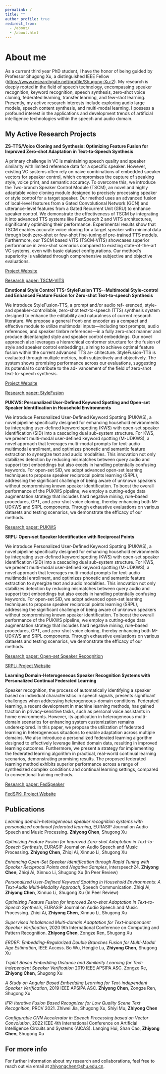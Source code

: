 ```yaml
---
permalink: /
title: ""
author_profile: true
redirect_from: 
  - /about/
  - /about.html
---
```


<!-- This is the front page of a website that is powered by the [academicpages template](https://github.com/academicpages/academicpages.github.io) and hosted on GitHub pages. [GitHub pages](https://pages.github.com) is a free service in which websites are built and hosted from code and data stored in a GitHub repository, automatically updating when a new commit is made to the respository. This template was forked from the [Minimal Mistakes Jekyll Theme](https://mmistakes.github.io/minimal-mistakes/) created by Michael Rose, and then extended to support the kinds of content that academics have: publications, talks, teaching, a portfolio, blog posts, and a dynamically-generated CV. You can fork [this repository](https://github.com/academicpages/academicpages.github.io) right now, modify the configuration and markdown files, add your own PDFs and other content, and have your own site for free, with no ads! An older version of this template powers my own personal website at [stuartgeiger.com](http://stuartgeiger.com), which uses [this Github repository](https://github.com/staeiou/staeiou.github.io). -->

About me
======
As a current third year PhD student, I have the honor of being guided by Professor Shugong Xu, a distinguished IEEE Fellow (https://www.researchgate.net/profile/Shugong-Xu-2). My research is deeply rooted in the field of speech technology, encompassing speaker recognition, keyword recognition, speech synthesis, zero-shot voice cloning, federated learning, transfer learning, and few-shot learning. Presently, my active research interests include exploring audio large models, speech content synthesis, and multi-modal learning. I possess a profound interest in the applications and development trends of artificial intelligence technologies within the speech and audio domain.

My Active Research Projects
--------
**ZS-TTS/Voice Cloning and Synthesis: Optimizing Feature Fusion for Improved Zero-shot Adaptation in Text-to-Speech Synthesis**

A primary challenge in VC is maintaining speech quality and speaker similarity with limited reference data for a specific speaker. However, existing VC systems often rely on naive combinations of embedded speaker vectors for speaker control, which compromises the capture of speaking style, voice print, and semantic accuracy. To overcome this, we introduce the Two-branch Speaker Control Module (TSCM), an novel and highly adaptable voice cloning module designed to precisely processing speaker or style control for a target speaker. Our method uses an advanced fusion of local-level features from a Gated Convolutional Network (GCN) and utterance-level features from a Gated Recurrent Unit (GRU) to enhance speaker control. We demonstrate the effectiveness of TSCM by integrating it into advanced TTS systems like FastSpeech 2 and VITS architectures, significantly optimizing their performance. Experimental results show that TSCM enables accurate voice cloning for a target speaker with minimal data through both zero-shot or few-shot fine-tuning of pre-trained TTS models. Furthermore, our TSCM based VITS (TSCM-VITS) showcases superior performance in zero-shot scenarios compared to existing state-of-the-art VC systems, even with basic dataset configurations. Our method's superiority is validated through comprehensive subjective and objective evaluations.

[Project Website](https://great-research.github.io/tsct-tts-demo/) 

[Research paper: TSCM-VITS](http://zhiyongchenGREAT.github.io/files/13636_2024_351_Author.pdf)

**Emotional Style Control TTS: StyleFusion TTS--Multimodal Style-control and Enhanced Feature Fusion for Zero-shot Text-to-speech Synthesis**

We introduce StyleFusion-TTS, a prompt and/or audio ref- erenced, style- and speaker-controllable, zero-shot text-to-speech (TTS) synthesis system designed to enhance the editability and naturalness of current research literature. We propose a general front-end encoder as a compact and effective module to utilize multimodal inputs—including text prompts, audio references, and speaker timbre references—in a fully zero-shot manner and produce disentangled style and speaker control embeddings. Our novel approach also leverages a hierarchical conformer structure for the fusion of style and speaker control embeddings, aiming to achieve optimal feature fusion within the current advanced TTS ar- chitecture. StyleFusion-TTS is evaluated through multiple metrics, both subjectively and objectively. The system shows promising performance across our evaluations, suggesting its potential to contribute to the ad- vancement of the field of zero-shot text-to-speech synthesis. 

[Project Website](https://srplplus.github.io/StyleFusionTTS-demo/) 

[Research paper: StyleFusion](http://zhiyongchenGREAT.github.io/files/StyleFusionTTS_PRCV24-10.pdf)

**PUKWS: Personalized User-Defined Keyword Spotting and Open-set Speaker Identification in Household Environments**

We introduce Personalized User-Defined Keyword Spotting (PUKWS), a novel pipeline specifically designed for enhancing household environments by integrating user-defined keyword spotting (KWS) with open-set speaker identification (SID) into a cascading dual sub-system structure. For KWS, we present multi-modal user-defined keyword spotting (M-UDKWS), a novel approach that leverages multi-modal prompts for text-audio multimodal enrollment, and optimizes phonetic and semantic feature extraction to synergize text and audio modalities. This innovation not only stabilizes detection by reducing mismatches between query audio and support text embeddings but also excels in handling potentially confusing keywords. For open-set SID, we adopt advanced open-set learning techniques to propose speaker reciprocal points learning (SRPL), addressing the significant challenge of being aware of unknown speakers without compromising known speaker identification. To boost the overall performance of the PUKWS pipeline, we employ a cutting-edge data augmentation strategy that includes hard negative mining, rule-based procedures, GPT, and zero-shot voice cloning, thereby enhancing both M-UDKWS and SRPL components. Through exhaustive evaluations on various datasets and testing scenarios, we demonstrate the efficacy of our methods.

[Research paper: PUKWS](http://zhiyongchenGREAT.github.io/files/Personlized_UDKWS202401.pdf)

**SRPL: Open-set Speaker Identification with Reciprocal Points**

We introduce Personalized User-Defined Keyword Spotting (PUKWS), a novel pipeline specifically designed for enhancing household environments by integrating user-defined keyword spotting (KWS) with open-set speaker identification (SID) into a cascading dual sub-system structure. For KWS, we present multi-modal user-defined keyword spotting (M-UDKWS), a novel approach that leverages multi-modal prompts for text-audio multimodal enrollment, and optimizes phonetic and semantic feature extraction to synergize text and audio modalities. This innovation not only stabilizes detection by reducing mismatches between query audio and support text embeddings but also excels in handling potentially confusing keywords. For open-set SID, we adopt advanced open-set learning techniques to propose speaker reciprocal points learning (SRPL), addressing the significant challenge of being aware of unknown speakers without compromising known speaker identification. To boost the overall performance of the PUKWS pipeline, we employ a cutting-edge data augmentation strategy that includes hard negative mining, rule-based procedures, GPT, and zero-shot voice cloning, thereby enhancing both M-UDKWS and SRPL components. Through exhaustive evaluations on various datasets and testing scenarios, we demonstrate the efficacy of our methods.

[Research paper: Open-set Speaker Recognition](http://zhiyongchenGREAT.github.io/files/SRPL_IS24.pdf)

[SRPL: Project Website](https://srplplus.github.io) 


**Learning Domain-Heterogeneous Speaker Recognition Systems with Personalized Continual Federated Learning**

Speaker recognition, the process of automatically identifying a speaker based on individual characteristics in speech signals, presents significant challenges when addressing heterogeneous-domain conditions. Federated learning, a recent development in machine learning methods, has gained traction in privacy-sensitive tasks, such as personal voice assistants in home environments. However, its application in heterogeneous multi-domain scenarios for enhancing system customization remains underexplored. In this paper, we propose the utilization of federated learning in heterogeneous situations to enable adaptation across multiple domains. We also introduce a personalized federated learning algorithm designed to effectively leverage limited domain data, resulting in improved learning outcomes. Furthermore, we present a strategy for implementing the federated learning algorithm in practical, real-world continual learning scenarios, demonstrating promising results. The proposed federated learning method exhibits superior performance across a range of synthesized complex conditions and continual learning settings, compared to conventional training methods.

[Research paper: FedSpeaker](http://zhiyongchenGREAT.github.io/files/FedSpk.pdf) 

[FedSPK: Project Website](https://github.com/zhiyongchenGREAT/FedSPK) 

Publications
------
*Learning domain-heterogeneous speaker recognition systems with personalized continual federated learning*, EURASIP Journal on Audio Speech and Music Processing. **Zhiyong Chen**, Shugong Xu

*Optimizing Feature Fusion for Improved Zero-shot Adaptation in Text-to-Speech Synthesis*, EURASIP Journal on Audio Speech and Music Processing. **Zhiyong Chen**, Zhiqi Ai, Xinnuo Li, Shugong Xu

*Enhancing Open-Set Speaker Identification through Rapid Tuning with Speaker Reciprocal Points and Negative Samples*, Interspeech24. **Zhiyong Chen**, Zhiqi Ai, Xinnuo Li, Shugong Xu (In Peer Review)

*Personalized User-Defined Keyword Spotting in Household Environments: A Text-Audio Multi-Modality Approach*, Speech Communication. Zhiqi Ai, **Zhiyong Chen**, Xinnuo Li, Shugong Xu (In Peer Review)

*Optimizing Feature Fusion for Improved Zero-shot Adaptation in Text-to-Speech Synthesis*, EURASIP Journal on Audio Speech and Music Processing. Zhiqi Ai, **Zhiyong Chen**, Xinnuo Li, Shugong Xu

*Supervised Imbalanced Multi-domain Adaptation for Text-independent Speaker Verification*, 2020 9th International Conference on Computing and Pattern Recognition. **Zhiyong Chen**, Zongze Ren, Shugong Xu

*ERDBF: Embedding-Regularized Double Branches Fusion for Multi-Modal Age Estimation*, IEEE Access. Bo Wu, Hengjie Lu, **Zhiyong Chen**, Shugong Xu

*Triplet Based Embedding Distance and Similarity Learning for Text-independent Speaker Verification* 2019 IEEE APSIPA ASC. Zongze Re, **Zhiyong Chen**, Shugong Xu

*A Study on Angular Based Embedding Learning for Text-independent Speaker Verification*, 2019 IEEE APSIPA ASC. **Zhiyong Chen**, Zongze Ren, Shugong Xu

*IFR: Iterative Fusion Based Recognizer for Low Quality Scene Text Recognition*, PRCV 2021. Zhiwei Jia, Shugong Xu, Shiyi Mu, **Zhiyong Chen**

*Configurable CNN Accelerator in Speech Processing based on Vector Convolution*, 2022 IEEE 4th International Conference on Artificial Intelligence Circuits and Systems (AICAS). Lanqing Hui, Shan Cao, **Zhiyong Chen**, Shugong Xu
<!-- Create content & metadata
------
For site content, there is one markdown file for each type of content, which are stored in directories like _publications, _talks, _posts, _teaching, or _pages. For example, each talk is a markdown file in the [_talks directory](https://github.com/academicpages/academicpages.github.io/tree/master/_talks). At the top of each markdown file is structured data in YAML about the talk, which the theme will parse to do lots of cool stuff. The same structured data about a talk is used to generate the list of talks on the [Talks page](https://academicpages.github.io/talks), each [individual page](https://academicpages.github.io/talks/2012-03-01-talk-1) for specific talks, the talks section for the [CV page](https://academicpages.github.io/cv), and the [map of places you've given a talk](https://academicpages.github.io/talkmap.html) (if you run this [python file](https://github.com/academicpages/academicpages.github.io/blob/master/talkmap.py) or [Jupyter notebook](https://github.com/academicpages/academicpages.github.io/blob/master/talkmap.ipynb), which creates the HTML for the map based on the contents of the _talks directory). -->

<!-- **Markdown generator** -->

<!-- I have also created [a set of Jupyter notebooks](https://github.com/academicpages/academicpages.github.io/tree/master/markdown_generator
) that converts a CSV containing structured data about talks or presentations into individual markdown files that will be properly formatted for the academicpages template. The sample CSVs in that directory are the ones I used to create my own personal website at stuartgeiger.com. My usual workflow is that I keep a spreadsheet of my publications and talks, then run the code in these notebooks to generate the markdown files, then commit and push them to the GitHub repository. -->

<!-- How to edit your site's GitHub repository
------
Many people use a git client to create files on their local computer and then push them to GitHub's servers. If you are not familiar with git, you can directly edit these configuration and markdown files directly in the github.com interface. Navigate to a file (like [this one](https://github.com/academicpages/academicpages.github.io/blob/master/_talks/2012-03-01-talk-1.md) and click the pencil icon in the top right of the content preview (to the right of the "Raw | Blame | History" buttons). You can delete a file by clicking the trashcan icon to the right of the pencil icon. You can also create new files or upload files by navigating to a directory and clicking the "Create new file" or "Upload files" buttons.  -->

<!-- Example: editing a markdown file for a talk
![Editing a markdown file for a talk](/images/editing-talk.png) -->

For more info
------
For further information about my research and collaborations, feel free to reach out via email at zhiyongchen@shu.edu.cn.
